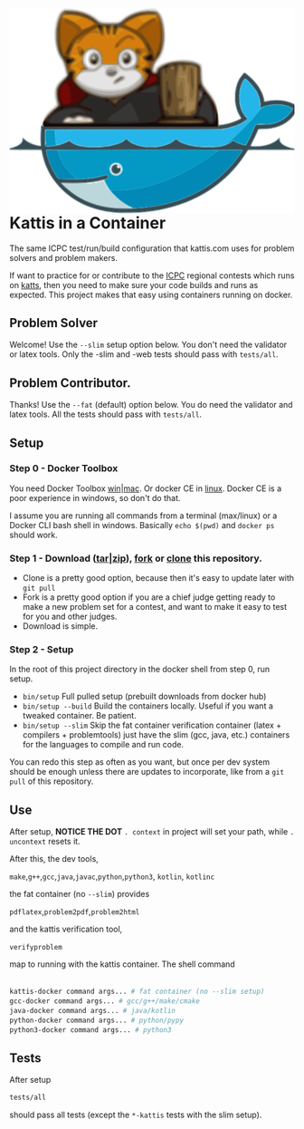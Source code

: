 <img align="right" src="kattis-docker.png">

# Kattis in a Container

The same ICPC test/run/build configuration that kattis.com uses for problem solvers and problem makers.

If want to practice for or contribute to the [ICPC](https://icpc.foundation) regional contests which runs on [katts](https://open.kattis.com), then you need to make sure your code builds and runs as expected.  This project makes that easy using containers running on docker.

## Problem Solver

Welcome! Use the `--slim` setup option below.  You don't need the validator or latex tools.  Only the -slim and -web tests should pass with `tests/all`.

## Problem Contributor.

Thanks! Use the `--fat` (default) option below.  You do need the validator and latex tools.  All the tests should pass with `tests/all`.


## Setup

### Step 0 - Docker Toolbox

You need Docker Toolbox [win](https://docs.docker.com/toolbox/toolbox_install_windows/)|[mac](https://docs.docker.com/toolbox/toolbox_install_mac/).  Or docker CE in [linux](https://docs.docker.com/install/).  Docker CE is a poor experience in windows, so don't do that.

I assume you are running all commands from a terminal (max/linux) or a Docker CLI bash shell in windows.  Basically `echo $(pwd)` and `docker ps` should work.


### Step 1 - Download ([tar](https://api.github.com/repos/icpc/kattis-docker/tarball/master)|[zip](https://api.github.com/repos/icpc/kattis-docker/zipball/master)), [fork](https://help.github.com/articles/fork-a-repo/) or [clone](https://help.github.com/articles/cloning-a-repository/) this repository.

* Clone is a pretty good option, because then it's easy to update later with `git pull`
* Fork is a pretty good option if you are a chief judge getting ready to make a new problem set for a contest, and want to make it easy to test for you and other judges.
* Download is simple.

### Step 2 - Setup

In the root of this project directory in the docker shell from step 0, run setup.

* `bin/setup` Full pulled setup (prebuilt downloads from docker hub)
* `bin/setup --build` Build the containers locally.  Useful if you want a tweaked container.  Be patient.
* `bin/setup --slim` Skip the fat container verification container (latex + compilers + problemtools) just have the slim (gcc, java, etc.) containers for the languages to compile and run code.

You can redo this step as often as you want, but once per dev system should be enough unless there are updates to incorporate, like from a `git pull` of this repository.

## Use

After setup, **NOTICE THE DOT** `. context` in project will set your path, while `. uncontext` resets it.  

After this, the dev tools,

`make`,`g++`,`gcc`,`java`,`javac`,`python`,`python3`, `kotlin`, `kotlinc`

the fat container (no `--slim`) provides

`pdflatex`,`problem2pdf`,`problem2html`

and the kattis verification tool,

`verifyproblem`

map to running with the kattis container. The shell command

```bash

kattis-docker command args... # fat container (no --slim setup)
gcc-docker command args... # gcc/g++/make/cmake
java-docker command args... # java/kotlin
python-docker command args... # python/pypy
python3-docker command args... # python3

```

## Tests

After setup

```bash
tests/all
```

should pass all tests (except the `*-kattis` tests with the slim setup).

